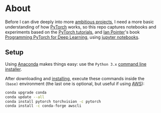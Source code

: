 # About

Before I can dive deeply into more [ambitious projects](https://github.com/dpapathanasiou/export-import), I need a more basic understanding of how [PyTorch](https://pytorch.org/) works, so this repo captures notebooks and experiments based on the [PyTorch tutorials](https://pytorch.org/tutorials/index.html), and [Ian Pointer](https://github.com/falloutdurham)'s book [Programming PyTorch for Deep Learning](https://www.oreilly.com/library/view/programming-pytorch-for/9781492045342/), using [jupyter notebooks](https://jupyter.org/).

## Setup

Using [Anaconda](https://www.anaconda.com) makes things easy: use the `Python 3.x` [command line installer](https://www.anaconda.com/products/individual).

After downloading and [installing](https://docs.anaconda.com/anaconda/install/), execute these commands inside the `(base)` environment (the last one is optional, but useful if using [AWS](https://aws.amazon.com/)):

```sh
conda upgrade conda
conda update --all
conda install pytorch torchvision -c pytorch
conda install -c conda-forge awscli 
```
